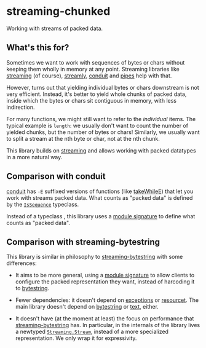 # streaming-chunked
Working with streams of packed data.

## What's this for?

Sometimes we want to work with sequences of bytes or chars without keeping them
wholly in memory at any point. Streaming libraries like
[streaming](http://hackage.haskell.org/package/streaming) (of course),
[streamly](http://hackage.haskell.org/package/streamly),
[conduit](http://hackage.haskell.org/package/conduit) and
[pipes](http://hackage.haskell.org/package/pipes) help with that.

However, turns out that yielding individual bytes or chars downstream is not
very efficient. Instead, it's better to yield whole chunks of packed data,
inside which the bytes or chars sit contiguous in memory, with less
indirection.

For many functions, we might still want to refer to the *individual*
items. The typical example is `length`: we usually don't want to count the
number of yielded chunks, but the number of bytes or chars! Similarly, we
usually want to split a stream at the nth byte or char, not at the nth
chunk.     

This library builds on
[streaming](http://hackage.haskell.org/package/streaming) and allows working
with packed datatypes in a more natural way.

## Comparison with conduit

[conduit](http://hackage.haskell.org/package/conduit) has `-E` suffixed versions of functions (like [takeWhileE](http://hackage.haskell.org/package/conduit-1.3.2/docs/Data-Conduit-Combinators.html#v:takeWhileE)) that let you
work with streams packed data. What counts as "packed data" is defined by the
[`IsSequence`](http://hackage.haskell.org/package/mono-traversable-1.0.15.1/docs/Data-Sequences.html#t:IsSequence) typeclass. 

Instead of a typeclass , this library uses a [module
signature](https://downloads.haskell.org/ghc/latest/docs/html/users_guide/separate_compilation.html#module-signatures)
to define what counts as "packed data".

## Comparison with streaming-bytestring

This library is similar in philosophy to
[streaming-bytestring](http://hackage.haskell.org/package/streaming-bytestring)
with some differences:

- It aims to be more general, using a [module
  signature](https://downloads.haskell.org/ghc/latest/docs/html/users_guide/separate_compilation.html#module-signatures)
  to allow clients to configure the packed representation they want, instead of
  harcoding it to [bytestring](http://hackage.haskell.org/package/bytestring).

- Fewer dependencies: it doesn't depend on
  [exceptions](http://hackage.haskell.org/package/exceptions) or
  [resourcet](http://hackage.haskell.org/package/resourcet). The main library
  doesn't depend on [bytestring](http://hackage.haskell.org/package/bytestring)
  or [text](http://hackage.haskell.org/package/text), either.

- It doesn't have (at the moment at least) the focus on performance that
  [streaming-bytestring](http://hackage.haskell.org/package/streaming-bytestring)
  has. In particular, in the internals of the library lives a newtyped
  [`Streaming.Stream`](http://hackage.haskell.org/package/streaming-0.2.3.0/docs/Streaming.html#t:Stream),
  instead of a more specialized representation. We only wrap it for
  expressivity.


